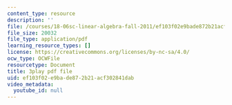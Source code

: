 ```yaml
---
content_type: resource
description: ''
file: /courses/18-06sc-linear-algebra-fall-2011/ef103f02e9bade872b21acf302841dab_HEQuN0QELSQ.pdf
file_size: 20032
file_type: application/pdf
learning_resource_types: []
license: https://creativecommons.org/licenses/by-nc-sa/4.0/
ocw_type: OCWFile
resourcetype: Document
title: 3play pdf file
uid: ef103f02-e9ba-de87-2b21-acf302841dab
video_metadata:
  youtube_id: null
---
```

